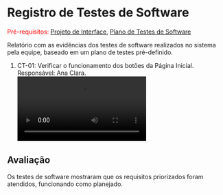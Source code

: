 # Registro de Testes de Software

<span style="color:red">Pré-requisitos: <a href="3-Projeto de Interface.md"> Projeto de Interface</a></span>, <a href="8-Plano de Testes de Software.md"> Plano de Testes de Software</a>

Relatório com as evidências dos testes de software realizados no sistema pela equipe, baseado em um plano de testes pré-definido.


<ol>
  <li> 
    CT-01: Verificar o funcionamento dos botões da Página Inicial.
    <br>
    Responsável: Ana Clara.
    <br>
    <video>
      <source src="/docs/gravacoes/gravacaohome.mp4" type="video/mp4">
      <video>
  </li>
</ol>


## Avaliação

Os testes de software mostraram que os requisitos priorizados foram atendidos, funcionando como planejado.

